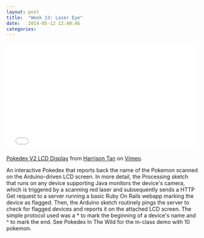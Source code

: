 ```yaml
---
layout: post
title:  "Week 13: Laser Eye"
date:   2014-05-12 12:40:46
categories:
---
```


<iframe src="//player.vimeo.com/video/95399335" width="500" height="281" frameborder="0" webkitallowfullscreen mozallowfullscreen allowfullscreen></iframe> <p><a href="http://vimeo.com/95399335">Pokedex V2 LCD Display</a> from <a href="http://vimeo.com/user4315024">Harrison Tan</a> on <a href="https://vimeo.com">Vimeo</a>.</p> <p>An interactive Pokedex that reports back the name of the Pokemon scanned on the Arduino-driven LCD screen. In more detail, the Processing sketch that runs on any device supporting Java monitors the device&#039;s camera, which is triggered by a scanning red laser and subsequently sends a HTTP Get request to a server running a basic Ruby On Rails webapp marking the device as flagged. Then, the Arduino sketch routinely pings the server to check for flagged devices and reports it on the attached LCD screen. The simple protocol used was a * to mark the beginning of a device&#039;s name and ^ to mark the end. See Pokedex In The Wild for the in-class demo with 10 pokemon.</p>